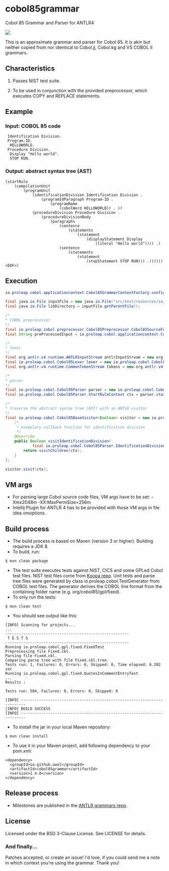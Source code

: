 cobol85grammar
==================================================

Cobol 85 Grammar and Parser for ANTLR4

<a href="https://travis-ci.org/uwol/cobol85grammar"><img src="https://api.travis-ci.org/uwol/cobol85grammar.png"></a>

This is an approximate grammar and parser for Cobol 85. It is akin but neither
copied from nor identical to Cobol.jj, Cobol.kg and VS COBOL II grammars.


Characteristics
---------------

1. Passes NIST test suite.

2. To be used in conjunction with the provided preprocessor, which executes
   COPY and REPLACE statements.


Example
-------

### Input: COBOL 85 code

```
 Identification Division.
 Program-ID.
  HELLOWORLD.
 Procedure Division.
  Display "Hello world".
  STOP RUN.
```

### Output: abstract syntax tree (AST)

```
(startRule
	(compilationUnit
		(programUnit
			(identificationDivision Identification Division .
				(programIdParagraph Program-ID .
					(programName
						(cobolWord HELLOWORLD)) . ))
			(procedureDivision Procedure Division .
				(procedureDivisionBody
					(paragraphs
						(sentence
							(statements
								(statement
									(displayStatement Display
										(literal "Hello world")))) .)
						(sentence
							(statements
								(statement
									(stopStatement STOP RUN))) .)))))) <EOF>)
```


Execution
---------

```java
io.proleap.cobol.applicationcontext.Cobol85GrammarContextFactory.configureDefaultApplicationContext();

final java.io.File inputFile = new java.io.File("src/test/resources/io/proleap/cobol/gpl/variable/HelloWorldVar.cbl");
final java.io.File libDirectory = inputFile.getParentFile();

/*
* COBOL preprocessor
*/
final io.proleap.cobol.preprocessor.Cobol85Preprocessor.Cobol85SourceFormatEnum format = io.proleap.cobol.preprocessor.Cobol85Preprocessor.Cobol85SourceFormatEnum.VARIABLE;
final String preProcessedInput = io.proleap.cobol.applicationcontext.Cobol85GrammarContext.getInstance().getCobol85Preprocessor().process(inputFile, libDirectory, null, format);

/*
* lexer
*/
final org.antlr.v4.runtime.ANTLRInputStream antlrInputStream = new org.antlr.v4.runtime.ANTLRInputStream(preProcessedInput);
final io.proleap.cobol.Cobol85Lexer lexer = new io.proleap.cobol.Cobol85Lexer(antlrInputStream);
final org.antlr.v4.runtime.CommonTokenStream tokens = new org.antlr.v4.runtime.CommonTokenStream(lexer);

/*
* parser
*/
final io.proleap.cobol.Cobol85Parser parser = new io.proleap.cobol.Cobol85Parser(tokens);
final io.proleap.cobol.Cobol85Parser.StartRuleContext ctx = parser.startRule();
```

```java
/*
* traverse the abstract syntax tree (AST) with an ANTLR visitor
*/
final io.proleap.cobol.Cobol85BaseVisitor<Boolean> visitor = new io.proleap.cobol.Cobol85BaseVisitor<Boolean>() {
	/*
	 * exemplary callback function for identification division
	 */
	@Override
	public Boolean visitIdentificationDivision(
			final io.proleap.cobol.Cobol85Parser.IdentificationDivisionContext ctx) {
		return visitChildren(ctx);
	}
};

visitor.visit(ctx);
```


VM args
-------

* For parsing large Cobol source code files,  VM args have to be set: -Xmx2048m -XX:MaxPermSize=256m
* Intellij Plugin for ANTLR 4 has to be provided with those VM args in file idea.vmoptions.


Build process
-------------

* The build process is based on Maven (version 3 or higher). Building requires a JDK 8.
* To build, run:

```
$ mvn clean package
```

* The test suite executes tests against NIST, CICS and some GPLed Cobol test files. NIST test files come from [Koopa repo](https://github.com/goblindegook/Koopa/tree/master/testsuite/cobol85). Unit tests and parse tree files were generated by class io.proleap.cobol.TestGenerator from COBOL test files. The generator derives the COBOL line format from the containing folder name (e.g. org/cobol85/gpl/fixed).
* To only run the tests:

```
$ mvn clean test
```

* You should see output like this:

```
[INFO] Scanning for projects...
...
-------------------------------------------------------
 T E S T S
-------------------------------------------------------
Running io.proleap.cobol.gpl.fixed.FixedTest
Preprocessing file Fixed.cbl.
Parsing file Fixed.cbl.
Comparing parse tree with file Fixed.cbl.tree.
Tests run: 1, Failures: 0, Errors: 0, Skipped: 0, Time elapsed: 6.202 sec
Running io.proleap.cobol.gpl.fixed.QuotesInCommentEntryTest
...
Results :

Tests run: 504, Failures: 0, Errors: 0, Skipped: 0

[INFO] ------------------------------------------------------------------------
[INFO] BUILD SUCCESS
[INFO] ------------------------------------------------------------------------
```

* To install the jar in your local Maven repository:

```
$ mvn clean install
```

* To use it in your Maven project, add following dependency to your pom.xml:

```
<dependency>
  <groupId>io.github.uwol</groupId>
  <artifactId>cobol85grammar</artifactId>
  <version>1.4.0</version>
</dependency>
```


Release process
---------------

* Milestones are published in the [ANTLR grammars repo](https://github.com/antlr/grammars-v4).


License
-------

Licensed under the BSD 3-Clause License. See LICENSE for details.

### And finally...

Patches accepted, or create an issue!
I'd love, if you could send me a note in which context you're using the grammar. Thank you!
